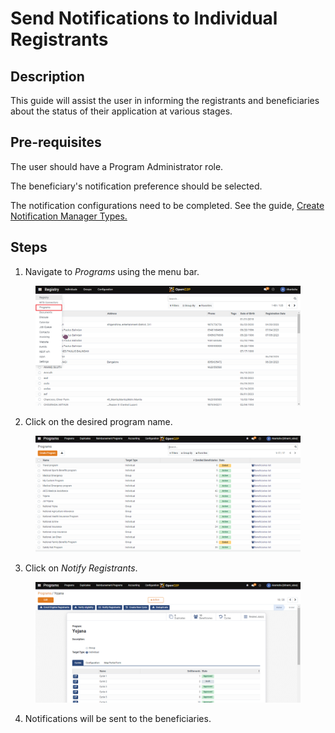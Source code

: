 # Send Notifications to Individual Registrants

## Description

This guide will assist the user in informing the registrants and beneficiaries about the status of their application at various stages.

## Pre-requisites

The user should have a Program Administrator role.

The beneficiary's notification preference should be selected.

The notification configurations need to be completed. See the guide, [Create Notification Manager Types.](create-notification-manager-types/)

## Steps

1. Navigate to _Programs_ using the menu bar.

<figure><img src="../../.gitbook/assets/home-page-openg2p (4).png" alt=""><figcaption></figcaption></figure>

2. Click on the desired program name.

<figure><img src="../../.gitbook/assets/all-program-multiapproval (7) (1).png" alt=""><figcaption></figcaption></figure>

3. Click on _Notify Registrants_.

<figure><img src="../../.gitbook/assets/deduplication-deduplicate (1).PNG" alt=""><figcaption></figcaption></figure>

4. Notifications will be sent to the beneficiaries.
